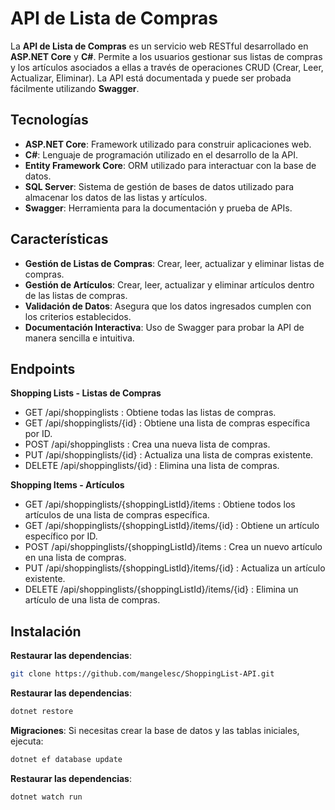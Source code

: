 # API de Lista de Compras

La **API de Lista de Compras** es un servicio web RESTful desarrollado en **ASP.NET Core** y **C#**. Permite a los usuarios gestionar sus listas de compras y los artículos asociados a ellas a través de operaciones CRUD (Crear, Leer, Actualizar, Eliminar). La API está documentada y puede ser probada fácilmente utilizando **Swagger**.

## Tecnologías

- **ASP.NET Core**: Framework utilizado para construir aplicaciones web.
- **C#**: Lenguaje de programación utilizado en el desarrollo de la API.
- **Entity Framework Core**: ORM utilizado para interactuar con la base de datos.
- **SQL Server**: Sistema de gestión de bases de datos utilizado para almacenar los datos de las listas y artículos.
- **Swagger**: Herramienta para la documentación y prueba de APIs.

## Características

- **Gestión de Listas de Compras**: Crear, leer, actualizar y eliminar listas de compras.
- **Gestión de Artículos**: Crear, leer, actualizar y eliminar artículos dentro de las listas de compras.
- **Validación de Datos**: Asegura que los datos ingresados cumplen con los criterios establecidos.
- **Documentación Interactiva**: Uso de Swagger para probar la API de manera sencilla e intuitiva.

## Endpoints

**Shopping Lists - Listas de Compras**

- GET /api/shoppinglists : Obtiene todas las listas de compras.
- GET /api/shoppinglists/{id} : Obtiene una lista de compras específica por ID.
- POST /api/shoppinglists : Crea una nueva lista de compras.
- PUT /api/shoppinglists/{id} : Actualiza una lista de compras existente.
- DELETE /api/shoppinglists/{id} : Elimina una lista de compras.

**Shopping Items - Artículos**

- GET /api/shoppinglists/{shoppingListId}/items : Obtiene todos los artículos de una lista de compras específica.
- GET /api/shoppinglists/{shoppingListId}/items/{id} : Obtiene un artículo específico por ID.
- POST /api/shoppinglists/{shoppingListId}/items : Crea un nuevo artículo en una lista de compras.
- PUT /api/shoppinglists/{shoppingListId}/items/{id} : Actualiza un artículo existente.
- DELETE /api/shoppinglists/{shoppingListId}/items/{id} : Elimina un artículo de una lista de compras.

## Instalación

**Restaurar las dependencias**:

```bash
git clone https://github.com/mangelesc/ShoppingList-API.git
```

**Restaurar las dependencias**:

```bash
dotnet restore
```

**Migraciones**:
Si necesitas crear la base de datos y las tablas iniciales, ejecuta:

```bash
dotnet ef database update
```

**Restaurar las dependencias**:

```bash
dotnet watch run
```
